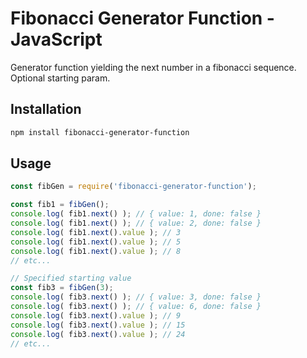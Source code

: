 # Fibonacci Generator Function - JavaScript

Generator function yielding the next number in a fibonacci sequence. Optional starting param.

## Installation
```bash
npm install fibonacci-generator-function
```

## Usage
```javascript
const fibGen = require('fibonacci-generator-function');
```

```javascript
const fib1 = fibGen();
console.log( fib1.next() ); // { value: 1, done: false }
console.log( fib1.next() ); // { value: 2, done: false }
console.log( fib1.next().value ); // 3
console.log( fib1.next().value ); // 5
console.log( fib1.next().value ); // 8
// etc...
```

```javascript
// Specified starting value 
const fib3 = fibGen(3);
console.log( fib3.next() ); // { value: 3, done: false }
console.log( fib3.next() ); // { value: 6, done: false }
console.log( fib3.next().value ); // 9
console.log( fib3.next().value ); // 15
console.log( fib3.next().value ); // 24
// etc...
```
